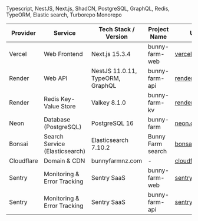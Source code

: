 Typescript, NestJS, Next.js, ShadCN, PostgreSQL, GraphQL, Redis, TypeORM, Elastic search, Turborepo Monorepo

| Provider   | Service                        | Tech Stack / Version             | Project Name      | URL                                       |
|------------|--------------------------------|----------------------------------|-------------------|--------------------------------------------|
| Vercel     | Web Frontend                   | Next.js 15.3.4                   | bunny-farm-web    | [vercel.com](https://vercel.com/)         |
| Render     | Web API                        | NestJS 11.0.11, TypeORM, GraphQL | bunny-farm-api    | [render.com](https://render.com/)         |
| Render     | Redis Key-Value Store          | Valkey 8.1.0                     | bunny-farm-kv     | [render.com](https://render.com/)         |
| Neon       | Database (PostgreSQL)          | PostgreSQL 16                    | bunny-farm        | [neon.com](https://neon.com/)             |
| Bonsai     | Search Service (Elasticsearch) | Elasticsearch 7.10.2             | Bunny Farm search | [bonsai.io](https://bonsai.io/)           |
| Cloudflare | Domain & CDN                   | bunnyfarmnz.com                  | -                 | [cloudflare.com](https://cloudflare.com/) |
| Sentry     | Monitoring & Error Tracking    | Sentry SaaS                      | bunny-farm-web    | [sentry.io](https://sentry.io/)           |
| Sentry     | Monitoring & Error Tracking    | Sentry SaaS                      | bunny-farm-api    | [sentry.io](https://sentry.io/)           |
